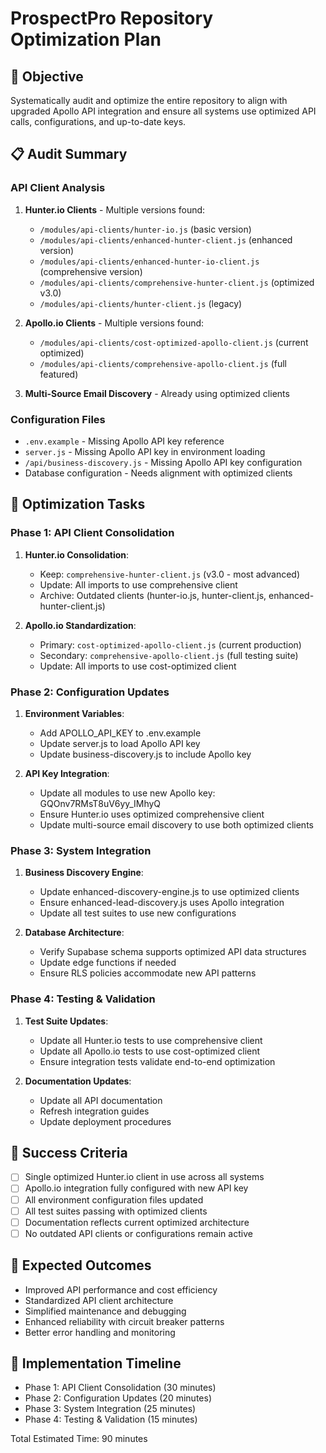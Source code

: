 # ProspectPro Repository Optimization Plan

## 🎯 Objective
Systematically audit and optimize the entire repository to align with upgraded Apollo API integration and ensure all systems use optimized API calls, configurations, and up-to-date keys.

## 📋 Audit Summary

### API Client Analysis
1. **Hunter.io Clients** - Multiple versions found:
   - `/modules/api-clients/hunter-io.js` (basic version)
   - `/modules/api-clients/enhanced-hunter-client.js` (enhanced version)
   - `/modules/api-clients/enhanced-hunter-io-client.js` (comprehensive version)
   - `/modules/api-clients/comprehensive-hunter-client.js` (optimized v3.0)
   - `/modules/api-clients/hunter-client.js` (legacy)

2. **Apollo.io Clients** - Multiple versions found:
   - `/modules/api-clients/cost-optimized-apollo-client.js` (current optimized)
   - `/modules/api-clients/comprehensive-apollo-client.js` (full featured)

3. **Multi-Source Email Discovery** - Already using optimized clients

### Configuration Files
- `.env.example` - Missing Apollo API key reference
- `server.js` - Missing Apollo API key in environment loading
- `/api/business-discovery.js` - Missing Apollo API key configuration
- Database configuration - Needs alignment with optimized clients

## 🔄 Optimization Tasks

### Phase 1: API Client Consolidation
1. **Hunter.io Consolidation**:
   - Keep: `comprehensive-hunter-client.js` (v3.0 - most advanced)
   - Update: All imports to use comprehensive client
   - Archive: Outdated clients (hunter-io.js, hunter-client.js, enhanced-hunter-client.js)

2. **Apollo.io Standardization**:
   - Primary: `cost-optimized-apollo-client.js` (current production)
   - Secondary: `comprehensive-apollo-client.js` (full testing suite)
   - Update: All imports to use cost-optimized client

### Phase 2: Configuration Updates
1. **Environment Variables**:
   - Add APOLLO_API_KEY to .env.example
   - Update server.js to load Apollo API key
   - Update business-discovery.js to include Apollo key

2. **API Key Integration**:
   - Update all modules to use new Apollo key: GQOnv7RMsT8uV6yy_IMhyQ
   - Ensure Hunter.io uses optimized comprehensive client
   - Update multi-source email discovery to use both optimized clients

### Phase 3: System Integration
1. **Business Discovery Engine**:
   - Update enhanced-discovery-engine.js to use optimized clients
   - Ensure enhanced-lead-discovery.js uses Apollo integration
   - Update all test suites to use new configurations

2. **Database Architecture**:
   - Verify Supabase schema supports optimized API data structures
   - Update edge functions if needed
   - Ensure RLS policies accommodate new API patterns

### Phase 4: Testing & Validation
1. **Test Suite Updates**:
   - Update all Hunter.io tests to use comprehensive client
   - Update all Apollo.io tests to use cost-optimized client
   - Ensure integration tests validate end-to-end optimization

2. **Documentation Updates**:
   - Update all API documentation
   - Refresh integration guides
   - Update deployment procedures

## 🎯 Success Criteria
- [ ] Single optimized Hunter.io client in use across all systems
- [ ] Apollo.io integration fully configured with new API key
- [ ] All environment configuration files updated
- [ ] All test suites passing with optimized clients
- [ ] Documentation reflects current optimized architecture
- [ ] No outdated API clients or configurations remain active

## 🚀 Expected Outcomes
- Improved API performance and cost efficiency
- Standardized API client architecture
- Simplified maintenance and debugging
- Enhanced reliability with circuit breaker patterns
- Better error handling and monitoring

## 📅 Implementation Timeline
- Phase 1: API Client Consolidation (30 minutes)
- Phase 2: Configuration Updates (20 minutes)
- Phase 3: System Integration (25 minutes)
- Phase 4: Testing & Validation (15 minutes)

Total Estimated Time: 90 minutes
